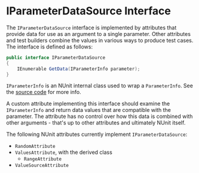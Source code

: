 # IParameterDataSource Interface

The `IParameterDataSource` interface is implemented by attributes that provide data for use as an argument to a single parameter. Other attributes and test builders combine the values in various ways to produce test cases.
The interface is defined as follows:

```csharp
public interface IParameterDataSource
{
    IEnumerable GetData(IParameterInfo parameter);
}
```

`IParameterInfo` is an NUnit internal class used to wrap a `ParameterInfo`. See the [source code](https://github.com/nunit/nunit/blob/master/src/NUnitFramework/framework/Interfaces/IParameterInfo.cs) for more info.

A custom attribute implementing this interface should examine the `IParameterInfo` and return data values that are compatible with the parameter. The attribute has no control over how this data is combined with other arguments - that's up to other attributes and ultimately NUnit itself.

The following NUnit attributes currently implement `IParameterDataSource`:

* `RandomAttribute`
* `ValuesAttribute`, with the derived class
  * `RangeAttribute`
* `ValueSourceAttribute`
